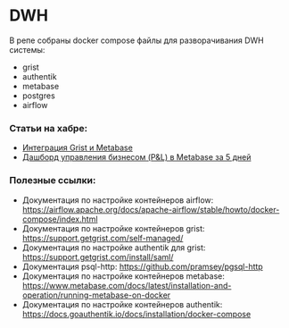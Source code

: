 # DWH

В репе собраны docker compose файлы для разворачивания DWH системы:
- grist
- authentik
- metabase
- postgres
- airflow

### Статьи на хабре: 
- [Интеграция Grist и Metabase](https://habr.com/ru/companies/agima/articles/803521/)
- [Дашборд управления бизнесом (P&L) в Metabase за 5 дней](https://habr.com/ru/companies/agima/articles/803535/)

### Полезные ссылки:

- Документация по настройке контейнеров airflow: https://airflow.apache.org/docs/apache-airflow/stable/howto/docker-compose/index.html
- Документация по настройке контейнеров grist: https://support.getgrist.com/self-managed/
- Документация по настройке authentik для grist: https://support.getgrist.com/install/saml/
- Документация psql-http: https://github.com/pramsey/pgsql-http
- Документация по настройке контейнеров metabase: https://www.metabase.com/docs/latest/installation-and-operation/running-metabase-on-docker
- Документация по настройке контейнеров authentik: https://docs.goauthentik.io/docs/installation/docker-compose